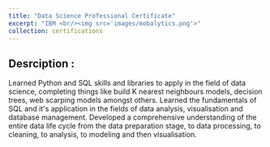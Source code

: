 ```yaml
---
title: "Data Science Professional Certificate"
excerpt: "IBM <br/><img src='images/mobalytics.png'>"
collection: certifications
---
```


## Desrciption :

Learned Python and SQL skills and libraries to apply in the field of data science, completing things like build K nearest neighbours models, decision trees, web scarping models amongst others. 
Learned the fundamentals of SQL and it's application in the fields of data analysis, visualisation and database management.
Developed a comprehensive understanding of the entire data life cycle from the data preparation stage, to data processing, to cleaning, to analysis, to modeling and then visualisation. 
